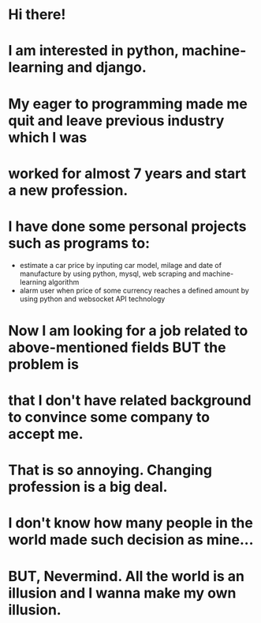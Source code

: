 # Hi there!

# I am interested in python, machine-learning and django.
# My eager to programming made me quit and leave previous industry which I was
# worked for almost 7 years and start a new profession.
# I have done some personal projects such as programs to:
  - estimate a car price by inputing car model, milage and date of manufacture
    by using python, mysql, web scraping and machine-learning algorithm
  - alarm user when price of some currency reaches a defined amount 
    by using python and websocket API technology
# Now I am looking for a job related to above-mentioned fields BUT the problem is 
# that I don't have related background to convince some company to accept me.
# That is so annoying. Changing profession is a big deal.
# I don't know how many people in the world made such decision as mine...

# BUT, Nevermind. All the world is an illusion and I wanna make my own illusion.
